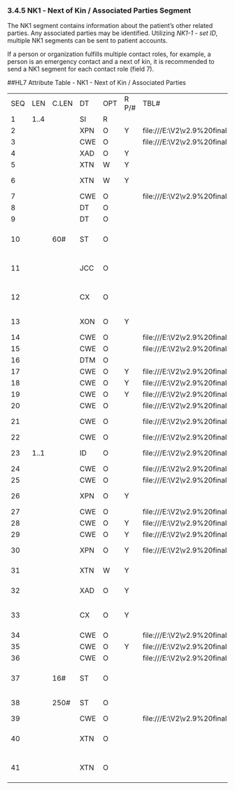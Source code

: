 ### 3.4.5 NK1 ‑ Next of Kin / Associated Parties Segment

The NK1 segment contains information about the patient’s other related parties. Any associated parties may be identified. Utilizing _NK1-1 - set ID_, multiple NK1 segments can be sent to patient accounts.

If a person or organization fulfills multiple contact roles, for example, a person is an emergency contact and a next of kin, it is recommended to send a NK1 segment for each contact role (field 7).

##HL7 Attribute Table - NK1 - Next of Kin / Associated Parties

|     |     |     |     |     |     |     |     |     |
| --- | --- | --- | --- | --- | --- | --- | --- | --- |
| SEQ | LEN | C.LEN | DT | OPT | R P/# | TBL# | ITEM# | ELEMENT NAME |
| 1 | 1..4 |  | SI | R |  |  | 00190 | Set ID - NK1 |
| 2 |  |  | XPN | O | Y | file:///E:\V2\v2.9%20final%20Nov%20from%20Frank\V29_CH02C_Tables.docx#HL70200[0200] | 00191 | Name |
| 3 |  |  | CWE | O |  | file:///E:\V2\v2.9%20final%20Nov%20from%20Frank\V29_CH02C_Tables.docx#HL70063[0063] | 00192 | Relationship |
| 4 |  |  | XAD | O | Y |  | 00193 | Address |
| 5 |  |  | XTN | W | Y |  | 00194 | Phone Number |
| 6 |  |  | XTN | W | Y |  | 00195 | Business Phone Number |
| 7 |  |  | CWE | O |  | file:///E:\V2\v2.9%20final%20Nov%20from%20Frank\V29_CH02C_Tables.docx#HL70131[0131] | 00196 | Contact Role |
| 8 |  |  | DT | O |  |  | 00197 | Start Date |
| 9 |  |  | DT | O |  |  | 00198 | End Date |
| 10 |  | 60# | ST | O |  |  | 00199 | Next of Kin / Associated Parties Job Title |
| 11 |  |  | JCC | O |  |  | 00200 | Next of Kin / Associated Parties Job Code/Class |
| 12 |  |  | CX | O |  |  | 00201 | Next of Kin / Associated Parties Employee Number |
| 13 |  |  | XON | O | Y |  | 00202 | Organization Name - NK1 |
| 14 |  |  | CWE | O |  | file:///E:\V2\v2.9%20final%20Nov%20from%20Frank\V29_CH02C_Tables.docx#HL70002[0002] | 00119 | Marital Status |
| 15 |  |  | CWE | O |  | file:///E:\V2\v2.9%20final%20Nov%20from%20Frank\V29_CH02C_Tables.docx#HL70001[0001] | 00111 | Administrative Sex |
| 16 |  |  | DTM | O |  |  | 00110 | Date/Time of Birth |
| 17 |  |  | CWE | O | Y | file:///E:\V2\v2.9%20final%20Nov%20from%20Frank\V29_CH02C_Tables.docx#HL70223[0223] | 00755 | Living Dependency |
| 18 |  |  | CWE | O | Y | file:///E:\V2\v2.9%20final%20Nov%20from%20Frank\V29_CH02C_Tables.docx#HL70009[0009] | 00145 | Ambulatory Status |
| 19 |  |  | CWE | O | Y | file:///E:\V2\v2.9%20final%20Nov%20from%20Frank\V29_CH02C_Tables.docx#HL70171[0171] | 00129 | Citizenship |
| 20 |  |  | CWE | O |  | file:///E:\V2\v2.9%20final%20Nov%20from%20Frank\V29_CH02C_Tables.docx#HL70296[0296] | 00118 | Primary Language |
| 21 |  |  | CWE | O |  | file:///E:\V2\v2.9%20final%20Nov%20from%20Frank\V29_CH02C_Tables.docx#HL70220[0220] | 00742 | Living Arrangement |
| 22 |  |  | CWE | O |  | file:///E:\V2\v2.9%20final%20Nov%20from%20Frank\V29_CH02C_Tables.docx#HL70215[0215] | 00743 | Publicity Code |
| 23 | 1..1 |  | ID | O |  | file:///E:\V2\v2.9%20final%20Nov%20from%20Frank\V29_CH02C_Tables.docx#HL70136[0136] | 00744 | Protection Indicator |
| 24 |  |  | CWE | O |  | file:///E:\V2\v2.9%20final%20Nov%20from%20Frank\V29_CH02C_Tables.docx#HL70231[0231] | 00745 | Student Indicator |
| 25 |  |  | CWE | O |  | file:///E:\V2\v2.9%20final%20Nov%20from%20Frank\V29_CH02C_Tables.docx#HL70006[0006] | 00120 | Religion |
| 26 |  |  | XPN | O | Y |  | 00109 | Mother’s Maiden Name |
| 27 |  |  | CWE | O |  | file:///E:\V2\v2.9%20final%20Nov%20from%20Frank\V29_CH02C_Tables.docx#HL70212[0212] | 00739 | Nationality |
| 28 |  |  | CWE | O | Y | file:///E:\V2\v2.9%20final%20Nov%20from%20Frank\V29_CH02C_Tables.docx#HL70189[0189] | 00125 | Ethnic Group |
| 29 |  |  | CWE | O | Y | file:///E:\V2\v2.9%20final%20Nov%20from%20Frank\V29_CH02C_Tables.docx#HL70222[0222] | 00747 | Contact Reason |
| 30 |  |  | XPN | O | Y | file:///E:\V2\v2.9%20final%20Nov%20from%20Frank\V29_CH02C_Tables.docx#HL70200[0200] | 00748 | Contact Person’s Name |
| 31 |  |  | XTN | W | Y |  | 00749 | Contact Person’s Telephone Number |
| 32 |  |  | XAD | O | Y |  | 00750 | Contact Person’s Address |
| 33 |  |  | CX | O | Y |  | 00751 | Next of Kin/Associated Party’s Identifiers |
| 34 |  |  | CWE | O |  | file:///E:\V2\v2.9%20final%20Nov%20from%20Frank\V29_CH02C_Tables.docx#HL70311[0311] | 00752 | Job Status |
| 35 |  |  | CWE | O | Y | file:///E:\V2\v2.9%20final%20Nov%20from%20Frank\V29_CH02C_Tables.docx#HL70005[0005] | 00113 | Race |
| 36 |  |  | CWE | O |  | file:///E:\V2\v2.9%20final%20Nov%20from%20Frank\V29_CH02C_Tables.docx#HL70295[0295] | 00753 | Handicap |
| 37 |  | 16# | ST | O |  |  | 00754 | Contact Person Social Security Number |
| 38 |  | 250# | ST | O |  |  | 01905 | Next of Kin Birth Place |
| 39 |  |  | CWE | O |  | file:///E:\V2\v2.9%20final%20Nov%20from%20Frank\V29_CH02C_Tables.docx#HL70099[0099] | 00146 | VIP Indicator |
| 40 |  |  | XTN | O |  |  | 02292 | Next of Kin Telecommunication Information |
| 41 |  |  | XTN | O |  |  | 02293 | Contact Person’s Telecommunication Information |

